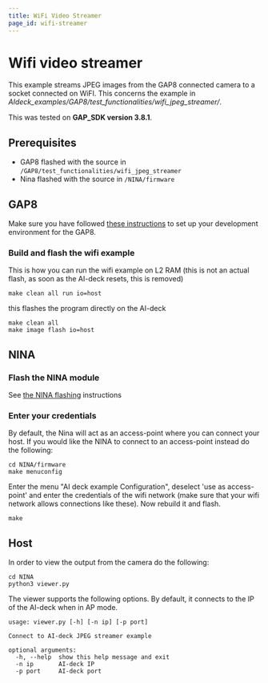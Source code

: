 ```yaml
---
title: WiFi Video Streamer
page_id: wifi-streamer
---
```



# Wifi video streamer

This example streams JPEG images from the GAP8 connected camera to a socket connected on WiFI. This concerns the example in *AIdeck_examples/GAP8/test_functionalities/wifi_jpeg_streamer/*.

This was tested on **GAP_SDK version 3.8.1**.


## Prerequisites
* GAP8 flashed with the source in ```/GAP8/test_functionalities/wifi_jpeg_streamer```
* Nina flashed with the source in ```/NINA/firmware```

## GAP8
Make sure you have followed [these instructions](../getting-started/getting-started.md) to set up your development environment for the GAP8.

### Build and flash the wifi example
This is how you can run the wifi example on L2 RAM (this is not an actual flash, as soon as the AI-deck resets, this is removed)
~~~~~shell
make clean all run io=host
~~~~~

this flashes the program directly on the AI-deck

~~~~~shell
make clean all
make image flash io=host
~~~~~

## NINA
### Flash the NINA module
See [the NINA flashing](/docs/nina-instructions/nina-flash-instructions.md) instructions

### Enter your credentials

By default, the Nina will act as an access-point where you can connect your host. If you would
like the NINA to connect to an access-point instead do the following:

```shell
cd NINA/firmware
make menuconfig
```

Enter the menu "AI deck example Configuration", deselect 'use as access-point' and enter the credentials of the wifi network (make sure that your wifi network allows connections like these). Now rebuild it and flash.

```shell
make
```

## Host

In order to view the output from the camera do the following:

```shell
cd NINA
python3 viewer.py
```

The viewer supports the following options. By default, it connects to the IP
of the AI-deck when in AP mode.

```
usage: viewer.py [-h] [-n ip] [-p port]

Connect to AI-deck JPEG streamer example

optional arguments:
  -h, --help  show this help message and exit
  -n ip       AI-deck IP
  -p port     AI-deck port
```
